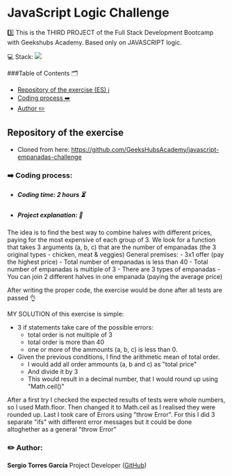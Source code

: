 # JavaScript Logic Challenge

3️⃣ This is the THIRD PROJECT of the Full Stack Development Bootcamp with Geekshubs Academy. Based only on JAVASCRIPT logic.

💻 Stack: <img src="https://img.shields.io/badge/JavaScript-F7DF1E">

###Table of Contents 🗂️

- [Repository of the exercise (ES) ℹ️](#Repository-of-the-exercise)
- [Coding process ➡️](#➡️-coding-process)
- [Author ✏️](#-author)



## Repository of the exercise
- Cloned from here: https://github.com/GeeksHubsAcademy/javascript-empanadas-challenge

###  ➡️  Coding process:
- ##### Coding time: 2 hours ⏳
  
- ##### Project explanation: 💬

The idea is to find the best way to combine halves with different prices, paying for the most expensive of each group of 3.
We look for a function that takes 3 arguments (a, b, c) that are the number of empanadas (the 3 original types - chicken, meat & veggies)
General premises:
    - 3x1 offer (pay the highest price)
    - Total number of empanadas is less than 40
    - Total number of empanadas is multiple of 3
    - There are 3 types of empanadas
    - You can join 2 different halves in one empanada (paying the average price)

After writing the proper code, the exercise would be done after all tests are passed 👌

MY SOLUTION of this exercise is simple:
 - 3 if statements take care of the possible errors:
    - total order is not multiple of 3
    - total order is more than 40
    - one or more of the ammounts (a, b, c) is less than 0.
- Given the previous conditions, I find the arithmetic mean of total order.
    - I would add all order ammounts (a, b and c) as "total price"
    - And divide it by 3
    - This would result in a decimal number, that I would round up using "Math.ceil()"

After a first try I checked the expected results of tests were whole numbers, so I used Math.floor.
Then changed it to Math.ceil as I realised they were rounded up.
Last I took care of Errors using "throw Error".
For this I did 3 separate "ifs" with different error messages but it could be done altoghether as a general "throw Error"


### ✏️ Author:
**Sergio Torres García**
Project Developer ([GitHub](https://github.com/SergioTorresGarcia))

